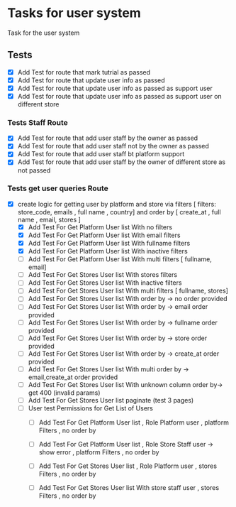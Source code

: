# Tasks for user system
Task for the user system
## Tests
- [x] Add Test for route that mark tutrial as passed
- [x] Add Test for route that update user info as passed
- [x] Add Test for route that update user info as passed as support user
- [x] Add Test for route that update user info as passed as support user on different store

### Tests Staff Route

- [x] Add Test for route that add user staff by the owner as passed
- [x] Add Test for route that add user staff not by the owner as passed
- [x] Add Test for route that add user staff bt platform support
- [x] Add Test for route that add user staff by the owner of different store as not passed

### Tests get user queries Route


- [x] create logic for getting user by platform and store via filters [ filters: store_code,  emails , full name , country] and order by  [ create_at , full name , email,   stores ]
    - [x] Add Test For Get Platform User list With no filters
    - [x] Add Test For Get Platform User list With email filters
    - [x] Add Test For Get Platform User list With fullname filters
    - [x] Add Test For Get Platform User list With inactive filters
    - [ ] Add Test For Get Platform User list With multi filters [ fullname, email]
    - [ ] Add Test For Get Stores User list With stores filters
    - [ ] Add Test For Get Stores User list With inactive filters
    - [ ] Add Test For Get Stores User list With multi filters [ fullname, stores]
    - [ ] Add Test For Get Stores User list With order by ->  no order provided
    - [ ] Add Test For Get Stores User list With order by ->  email order provided
    - [ ] Add Test For Get Stores User list With order by ->  fullname order provided
    - [ ] Add Test For Get Stores User list With order by ->  store order provided
    - [ ] Add Test For Get Stores User list With order by ->  create_at order provided
    - [ ] Add Test For Get Stores User list With multi order by ->  email,create_at order provided
    - [ ] Add Test For Get Stores User list With unknown column  order by-> get 400 (invalid params)
    - [ ] Add Test For Get Stores User list paginate (test 3 pages)
  - [ ] User test Permissions for Get List of Users
    - [ ] Add Test For Get Platform User list  , Role Platform user  , platform Filters , no order by
    - [ ] Add Test For Get Platform User list  , Role Store Staff user -> show error   , platform Filters , no order by
    - [ ] Add Test For Get Stores User list  , Role Platform user    , stores Filters , no order by
    - [ ] Add Test For Get Stores User list With store staff user  , stores Filters , no order by


